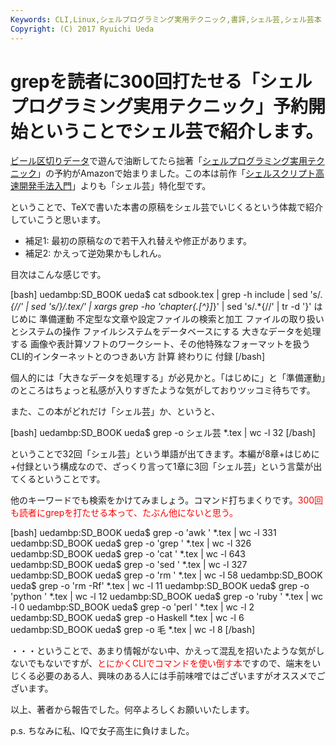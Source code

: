 ```yaml
---
Keywords: CLI,Linux,シェルプログラミング実用テクニック,書評,シェル芸,シェル芸本
Copyright: (C) 2017 Ryuichi Ueda
---
```


# grepを読者に300回打たせる「シェルプログラミング実用テクニック」予約開始ということでシェル芸で紹介します。
<a href="http://blog.ueda.asia/?p=5768" title="AWKでビール区切りデータ（beer separated values, BSV）を作ってみる">ビール区切りデータ</a>で遊んで油断してたら拙著「<a href="http://www.amazon.co.jp/dp/4774173444" target="_blank">シェルプログラミング実用テクニック</a>」の予約がAmazonで始まりました。この本は前作「<a href="http://www.amazon.co.jp/dp/B00LBPGFJS" target="_blank">シェルスクリプト高速開発手法入門</a>」よりも「シェル芸」特化型です。



ということで、TeXで書いた本書の原稿をシェル芸でいじくるという体裁で紹介していこうと思います。

<ul>
 <li>補足1: 最初の原稿なので若干入れ替えや修正があります。</li>
 <li>補足2: かえって逆効果かもしれん。</li>
</ul>


目次はこんな感じです。

<!--more-->

[bash]
uedambp:SD_BOOK ueda$ cat sdbook.tex | grep -h include |
 sed 's/.*{//' | sed 's/}/.tex/' |
 xargs grep -ho 'chapter{.[^}]*}' | sed 's/.*{//' | tr -d '}'
はじめに
準備運動
不定型な文章や設定ファイルの検索と加工
ファイルの取り扱いとシステムの操作
ファイルシステムをデータベースにする
大きなデータを処理する
画像や表計算ソフトのワークシート、その他特殊なフォーマットを扱う
CLI的インターネットとのつきあい方
計算
終わりに
付録
[/bash]

個人的には「大きなデータを処理する」が必見かと。「はじめに」と「準備運動」のところはちょっと私感が入りすぎたような気がしておりツッコミ待ちです。

また、この本がどれだけ「シェル芸」か、というと、

[bash]
uedambp:SD_BOOK ueda$ grep -o シェル芸 *.tex | wc -l
 32
[/bash]

ということで32回「シェル芸」という単語が出てきます。本編が8章+はじめに+付録という構成なので、ざっくり言って1章に3回「シェル芸」という言葉が出てくるということです。


他のキーワードでも検索をかけてみましょう。コマンド打ちまくりです。<span style="color:red">300回も読者にgrepを打たせる本って、たぶん他にないと思う。</span>

[bash]
uedambp:SD_BOOK ueda$ grep -o 'awk ' *.tex | wc -l
 331
uedambp:SD_BOOK ueda$ grep -o 'grep ' *.tex | wc -l
 326
uedambp:SD_BOOK ueda$ grep -o 'cat ' *.tex | wc -l
 643
uedambp:SD_BOOK ueda$ grep -o 'sed ' *.tex | wc -l
 327
uedambp:SD_BOOK ueda$ grep -o 'rm ' *.tex | wc -l
 58
uedambp:SD_BOOK ueda$ grep -o 'rm -Rf' *.tex | wc -l
 11
uedambp:SD_BOOK ueda$ grep -o 'python ' *.tex | wc -l
 12
uedambp:SD_BOOK ueda$ grep -o 'ruby ' *.tex | wc -l
 0
uedambp:SD_BOOK ueda$ grep -o 'perl ' *.tex | wc -l
 2
uedambp:SD_BOOK ueda$ grep -o Haskell *.tex | wc -l
 6
uedambp:SD_BOOK ueda$ grep -o 毛 *.tex | wc -l
 8
[/bash]


・・・ということで、あまり情報がない中、かえって混乱を招いたような気がしないでもないですが、<span style="color:red">とにかくCLIでコマンドを使い倒す本</span>ですので、端末をいじくる必要のある人、興味のある人には手前味噌ではございますがオススメでございます。



以上、著者から報告でした。何卒よろしくお願いいたします。


p.s. ちなみに私、IQで女子高生に負けました。
